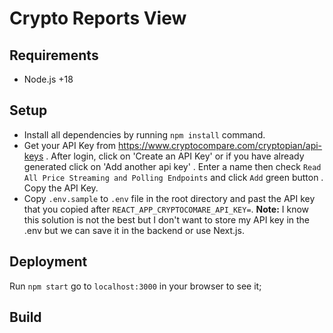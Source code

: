 # Crypto Reports View
## Requirements
- Node.js +18
## Setup 
- Install all dependencies by running `npm install` command. 
- Get your API Key from https://www.cryptocompare.com/cryptopian/api-keys
  . After login, click on 'Create an API Key' or if you have already generated click on 'Add another api key'
  . Enter a name then check `Read All Price Streaming and Polling Endpoints` and click `Add` green button
  . Copy the API Key.
- Copy `.env.sample` to `.env` file in the root directory and past the API key that you copied after `REACT_APP_CRYPTOCOMARE_API_KEY=`.
**Note:** I know this solution is not the best but I don't want to store my API key in the .env but we can save it in the backend or use Next.js.

## Deployment
Run `npm start` go to `localhost:3000` in your browser to see it;


## Build